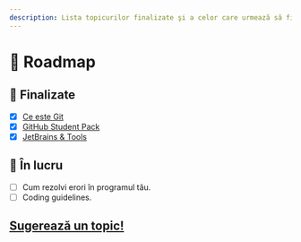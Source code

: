 ```yaml
---
description: Lista topicurilor finalizate şi a celor care urmează să fie adăugate aici
---
```


# 🚙 Roadmap

## 🏁 Finalizate

* [x] [Ce este Git](docs/git-istoria-fisierelor-tale/)
* [x] [GitHub Student Pack](docs/github-student-pack.md)
* [x] [JetBrains & Tools](docs/jetbrains.md)

## 🔨 În lucru

* [ ] Cum rezolvi erori în programul tău.
* [ ] Coding guidelines.

## [Sugerează un topic!](proposals.md)



